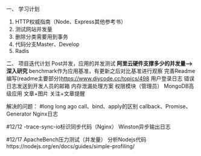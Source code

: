 一、 学习计划
1. HTTP权威指南（Node、Express其他参考书）
2. 测试网站并发量
3. 删除分类需要用到事务
4. 代码分支Master、Develop
5. Radis

二、 项目迭代计划
Post并发，应用的并发测试
**阿里云硬件支撑多少的并发量-->深入研究**
benchmark作为应用基准，有更新之后对比基准进行观察
完善Readme编写(readme主要部分)https://www.diycode.cc/topics/498
用户登录日志
错误日志发送到开发人员的邮箱
内存泄漏处理方案
权限模块（管理员）
MongoDB高级应用
文章+图片
关注+文章提醒


解决的问题：
#long long ago
call、bind、apply的区别
callback、Promise、Generator
Nginx日志

#12/12
-trace-sync-io标识同步代码（Nginx）
Winston异步输出日志

#12/17
ApacheBench压力测试（并发量）
分析Nodejs代码https://nodejs.org/en/docs/guides/simple-profiling/